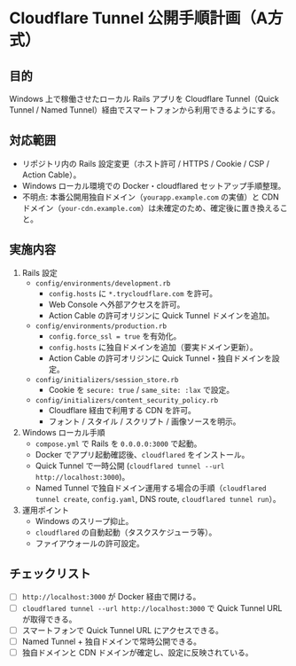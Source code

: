 # Cloudflare Tunnel 公開手順計画（A方式）

## 目的
Windows 上で稼働させたローカル Rails アプリを Cloudflare Tunnel（Quick Tunnel / Named Tunnel）経由でスマートフォンから利用できるようにする。

## 対応範囲
- リポジトリ内の Rails 設定変更（ホスト許可 / HTTPS / Cookie / CSP / Action Cable）。
- Windows ローカル環境での Docker・cloudflared セットアップ手順整理。
- 不明点: 本番公開用独自ドメイン（`yourapp.example.com` の実値）と CDN ドメイン（`your-cdn.example.com`）は未確定のため、確定後に置き換えること。

## 実施内容
1. Rails 設定
   - `config/environments/development.rb`
     - `config.hosts` に `*.trycloudflare.com` を許可。
     - Web Console へ外部アクセスを許可。
     - Action Cable の許可オリジンに Quick Tunnel ドメインを追加。
   - `config/environments/production.rb`
     - `config.force_ssl = true` を有効化。
     - `config.hosts` に独自ドメインを追加（要実ドメイン更新）。
     - Action Cable の許可オリジンに Quick Tunnel・独自ドメインを設定。
   - `config/initializers/session_store.rb`
     - Cookie を `secure: true` / `same_site: :lax` で設定。
   - `config/initializers/content_security_policy.rb`
     - Cloudflare 経由で利用する CDN を許可。
     - フォント / スタイル / スクリプト / 画像ソースを明示。
2. Windows ローカル手順
   - `compose.yml` で Rails を `0.0.0.0:3000` で起動。
   - Docker でアプリ起動確認後、`cloudflared` をインストール。
   - Quick Tunnel で一時公開 (`cloudflared tunnel --url http://localhost:3000`)。
   - Named Tunnel で独自ドメイン運用する場合の手順（`cloudflared tunnel create`, `config.yaml`, DNS route, `cloudflared tunnel run`）。
3. 運用ポイント
   - Windows のスリープ抑止。
   - `cloudflared` の自動起動（タスクスケジューラ等）。
   - ファイアウォールの許可設定。

## チェックリスト
- [ ] `http://localhost:3000` が Docker 経由で開ける。
- [ ] `cloudflared tunnel --url http://localhost:3000` で Quick Tunnel URL が取得できる。
- [ ] スマートフォンで Quick Tunnel URL にアクセスできる。
- [ ] Named Tunnel + 独自ドメインで常時公開できる。
- [ ] 独自ドメインと CDN ドメインが確定し、設定に反映されている。
